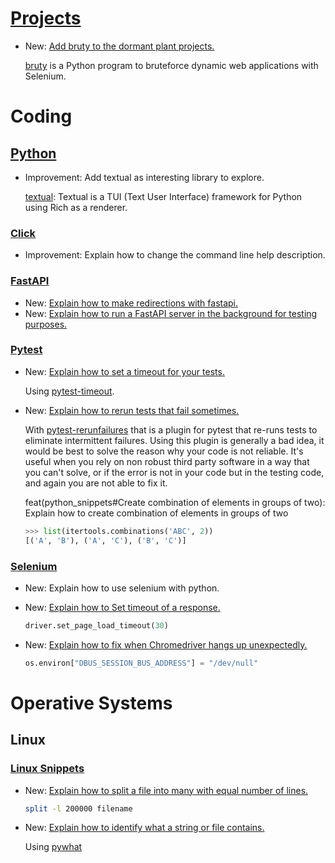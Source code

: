 # [Projects](projects.md)

* New: [Add bruty to the dormant plant projects.](projects.md#bruty)

    [bruty](https://github.com/johnwidhalm/bruty) is a Python program to bruteforce dynamic web applications with Selenium.

# Coding

## [Python](python.md)

* Improvement: Add textual as interesting library to explore.

    [textual](https://github.com/willmcgugan/textual): Textual is a TUI (Text User Interface) framework for Python using Rich as a renderer.

### [Click](click.md)

* Improvement: Explain how to change the command line help description.

### [FastAPI](fastapi.md)

* New: [Explain how to make redirections with fastapi.](fastapi.md#create-redirections)
* New: [Explain how to run a FastAPI server in the background for testing purposes.](fastapi.md#run-a-fastapi-server-in-the-background-for-testing-purposes)

### [Pytest](pytest.md)

* New: [Explain how to set a timeout for your tests.](pytest.md#setting-a-timeout-for-your-tests)

    Using [pytest-timeout](https://pypi.org/project/pytest-timeout/).

* New: [Explain how to rerun tests that fail sometimes.](pytest.md#rerun-tests-that-fail-sometimes)

    With [pytest-rerunfailures](https://pypi.org/project/pytest-rerunfailures/) that is
    a plugin for pytest that re-runs tests to eliminate intermittent failures. Using
    this plugin is generally a bad idea, it would be best to solve the reason why
    your code is not reliable. It's useful when you rely on non robust third party
    software in a way that you can't solve, or if the error is not in your code but
    in the testing code, and again you are not able to fix it.
    
    feat(python_snippets#Create combination of elements in groups of two):
    Explain how to create combination of elements in groups of two
    
    ```python
    >>> list(itertools.combinations('ABC', 2))
    [('A', 'B'), ('A', 'C'), ('B', 'C')]
    ```

### [Selenium](selenium.md)

* New: Explain how to use selenium with python.
* New: [Explain how to Set timeout of a response.](selenium.md#set-timeout-of-a-response)

    ```python
    driver.set_page_load_timeout(30)
    ```

* New: [Explain how to fix when Chromedriver hangs up unexpectedly.](selenium.md#chromedriver-hangs-up-unexpectedly)

    ```python
    os.environ["DBUS_SESSION_BUS_ADDRESS"] = "/dev/null"
    ```
    

# Operative Systems

## Linux

### [Linux Snippets](linux_snippets.md)

* New: [Explain how to split a file into many with equal number of lines.](linux_snippets.md#split-a-file-into-many-with-equal-number-of-lines)

    ```bash
    split -l 200000 filename
    ```

* New: [Explain how to identify what a string or file contains.](linux_snippets.md#identify-what-a-string-or-file-contains)

    Using [pywhat](https://github.com/bee-san/pyWhat)